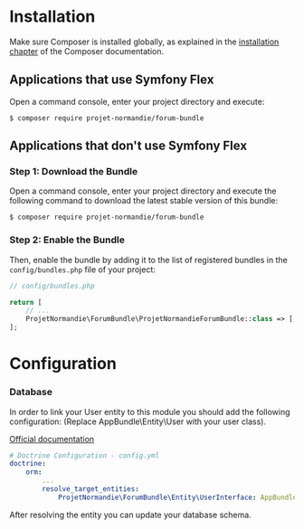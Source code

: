Installation
============

Make sure Composer is installed globally, as explained in the
[installation chapter](https://getcomposer.org/doc/00-intro.md)
of the Composer documentation.

Applications that use Symfony Flex
----------------------------------

Open a command console, enter your project directory and execute:

```console
$ composer require projet-normandie/forum-bundle
```

Applications that don't use Symfony Flex
----------------------------------------

### Step 1: Download the Bundle

Open a command console, enter your project directory and execute the
following command to download the latest stable version of this bundle:

```console
$ composer require projet-normandie/forum-bundle
```

### Step 2: Enable the Bundle

Then, enable the bundle by adding it to the list of registered bundles
in the `config/bundles.php` file of your project:

```php
// config/bundles.php

return [
    // ...
    ProjetNormandie\ForumBundle\ProjetNormandieForumBundle::class => ['all' => true],
];
```

Configuration
============

### Database

In order to link your User entity to this module you should add the following configuration:
(Replace AppBundle\Entity\User with your user class).

[Official documentation](http://symfony.com/doc/current/cookbook/doctrine/resolve_target_entity.html)

```yaml
# Doctrine Configuration - config.yml
doctrine:
    orm:
        ...
        resolve_target_entities:
            ProjetNormandie\ForumBundle\Entity\UserInterface: AppBundle\Entity\User
```

After resolving the entity you can update your database schema.

